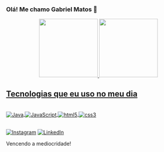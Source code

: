
### Olá! Me chamo Gabriel Matos 👋



<div align="center">
  <a href="https://github.com/G4br1elM4t0s">
  <img height="160em" src="https://github-readme-stats.vercel.app/api?username=G4br1elM4t0s&show_icons=true&theme=algolia&include_all_commits=true&count_private=true"/>
  <img height="160em" src="https://github-readme-stats.vercel.app/api/top-langs/?username=G4br1elM4t0s&layout=compact&langs_count=7&theme=algolia"/>
</div>

## Tecnologias que eu uso no meu dia

<div style="display : inline_block"><br/>
<img align="center" alt="Java" src="https://img.shields.io/badge/Java-ED8B00?style=for-the-badge&logo=java&logoColor=white" />
<img align="center" alt="JavaScript" src="https://img.shields.io/badge/JavaScript-F7DF1E?style=for-the-badge&logo=javascript&logoColor=black" />
<img align="center" alt="html5" src="https://img.shields.io/badge/HTML5-E34F26?style=for-the-badge&logo=html5&logoColor=white" />
<img align="center" alt="css3" src="https://img.shields.io/badge/CSS3-1572B6?style=for-the-badge&logo=css3&logoColor=white" />

</div><br/>

[![Instagram](https://img.shields.io/badge/Instagram-E4405F?style=for-the-badge&logo=instagram&logoColor=white)](https://www.instagram.com/gabriel_matos000/)
[![LinkedIn](https://img.shields.io/badge/LinkedIn-0077B5?style=for-the-badge&logo=linkedin&logoColor=white)](https://www.linkedin.com/in/gabriel-matos-7ab18623a/)

Vencendo a mediocridade!
